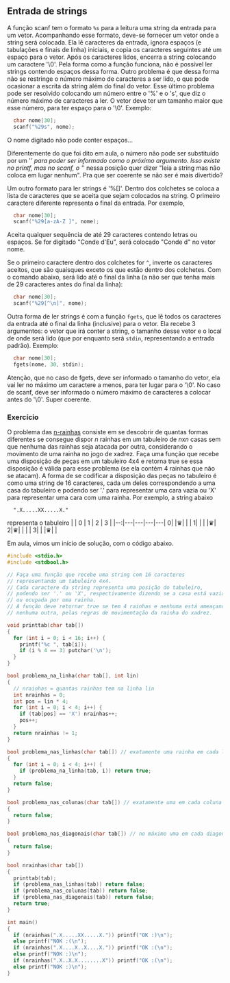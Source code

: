 ## Entrada de strings

A função scanf tem o formato `%s` para a leitura uma string da entrada para um vetor.
Acompanhando esse formato, deve-se fornecer um vetor onde a string será colocada.
Ela lê caracteres da entrada, ignora espaços (e tabulações e finais de linha) iniciais, e copia os caracteres seguintes até um espaço para o vetor. Após os caracteres lidos, encerra a string colocando um caractere '\0'.
Pela forma como a função funciona, não é possível ler strings contendo espaços dessa forma.
Outro problema é que dessa forma não se restringe o número máximo de caracteres a ser lido, o que pode ocasionar a escrita da string além do final do vetor.
Esse último problema pode ser resolvido colocando um número entre o '%' e o 's', que diz o número máximo de caracteres a ler. O vetor deve ter um tamanho maior que esse número, para ter espaço para o '\0'.
Exemplo:
```c
  char nome[30];
  scanf("%29s", nome);
```
O nome digitado não pode conter espaços...

Diferentemente do que foi dito em aula, o número não pode ser substituído por um '*' para poder ser informado como o próximo argumento. Isso existe no printf, mas no scanf, o '*' nessa posição quer dizer "leia a string mas não coloca em lugar nenhum". Pra que ser coerente se não ser é mais divertido?

Um outro formato para ler strings é '%[]'. Dentro dos colchetes se coloca a lista de caracteres que se aceita que sejam colocados na string. O primeiro caractere diferente representa o final da entrada. Por exemplo,
```c
  char nome[30];
  scanf("%29[a-zA-Z ]", nome);
```
Aceita qualquer sequência de até 29 caracteres contendo letras ou espaços. Se for digitado "Conde d'Eu", será colocado "Conde d" no vetor nome.

Se o primeiro caractere dentro dos colchetes for `^`, inverte os caracteres aceitos, que são quaisques exceto os que estão dentro dos colchetes. Com o comando abaixo, será lido até o final da linha (a não ser que tenha mais de 29 caracteres antes do final da linha):
```c
  char nome[30];
  scanf("%29[^\n]", nome);
```

Outra forma de ler strings é com a função `fgets`, que lê todos os caracteres da entrada até o final da linha (inclusive) para o vetor. Ela recebe 3 argumentos: o vetor que irá conter a string, o tamanho desse vetor e o local de onde será lido (que por enquanto será `stdin`, representando a entrada padrão). Exemplo:
```c
  char nome[30];
  fgets(nome, 30, stdin);
```
Atenção, que no caso de fgets, deve ser informado o tamanho do vetor, ela vai ler no máximo um caractere a menos, para ter lugar para o '\0'. No caso de scanf, deve ser informado o número máximo de caracteres a colocar antes do '\0'. Super coerente.

### Exercício

O problema das [n-rainhas](https://pt.wikipedia.org/wiki/Problema_das_oito_damas) consiste em se descobrir de quantas formas diferentes se consegue dispor *n* rainhas em um tabuleiro de *n*x*n* casas sem que nenhuma das rainhas seja atacada por outra, considerando o movimento de uma rainha no jogo de xadrez.
Faça uma função que recebe uma disposição de peças em um tabuleiro 4x4 e retorna true se essa disposição é válida para esse problema (se ela contém 4 rainhas que não se atacam).
A forma de se codificar a disposição das peças no tabuleiro é como uma string de 16 caracteres, cada um deles correspondendo a uma casa do tabuleiro e podendo ser '.' para representar uma cara vazia ou 'X' para representar uma cara com uma rainha.
Por exemplo, a string abaixo
```
  ".X.....XX.....X."
```
representa o tabuleiro
|   | 0 | 1 | 2 | 3 |
|--:|---|---|---|---|
0| |♛| | |
1| | | |♛|
2|♛| | | |
3| | |♛| |

Em aula, vimos um início de solução, com o código abaixo.
```c
#include <stdio.h>
#include <stdbool.h>

// Faça uma função que recebe uma string com 16 caracteres
// representando um tabuleiro 4x4.
// Cada caractere da string representa uma posição do tabuleiro,
// podendo ser '.' ou 'X', respectivamente dizendo se a casa está vazia
// ou ocupada por uma rainha.
// A função deve retornar true se tem 4 rainhas e nenhuma está ameaçando
// nenhuma outra, pelas regras de movimentação da rainha do xadrez.

void printtab(char tab[])
{
  for (int i = 0; i < 16; i++) {
    printf("%c ", tab[i]);
    if (i % 4 == 3) putchar('\n');
  }
}

bool problema_na_linha(char tab[], int lin)
{
  // nrainhas = quantas rainhas tem na linha lin
  int nrainhas = 0;
  int pos = lin * 4;
  for (int i = 0; i < 4; i++) {
    if (tab[pos] == 'X') nrainhas++;
    pos++;
  }
  return nrainhas != 1;
}

bool problema_nas_linhas(char tab[]) // exatamente uma rainha em cada linha
{
  for (int i = 0; i < 4; i++) {
    if (problema_na_linha(tab, i)) return true;
  }
  return false;
}

bool problema_nas_colunas(char tab[]) // exatamente uma em cada coluna
{
  return false;
}

bool problema_nas_diagonais(char tab[]) // no máximo uma em cada diagonal
{
  return false;
}

bool nrainhas(char tab[])
{
  printtab(tab);
  if (problema_nas_linhas(tab)) return false;
  if (problema_nas_colunas(tab)) return false;
  if (problema_nas_diagonais(tab)) return false;
  return true;
}

int main()
{
  if (nrainhas(".X.....XX.....X.")) printf("OK :)\n");
  else printf("NOK :(\n");
  if (nrainhas(".X....X..X....X.")) printf("OK :(\n");
  else printf("NOK :)\n");
  if (nrainhas(".X..X.X........X")) printf("OK :(\n");
  else printf("NOK :)\n");
}
```
